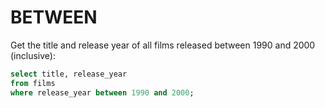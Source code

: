 # BETWEEN

Get the title and release year of all films released between 1990 and 2000 (inclusive):
```sql
select title, release_year
from films
where release_year between 1990 and 2000;
```
